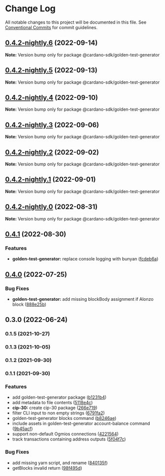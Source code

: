 # Change Log

All notable changes to this project will be documented in this file.
See [Conventional Commits](https://conventionalcommits.org) for commit guidelines.

## [0.4.2-nightly.6](https://github.com/input-output-hk/cardano-js-sdk/compare/@cardano-sdk/golden-test-generator@0.4.2-nightly.5...@cardano-sdk/golden-test-generator@0.4.2-nightly.6) (2022-09-14)

**Note:** Version bump only for package @cardano-sdk/golden-test-generator





## [0.4.2-nightly.5](https://github.com/input-output-hk/cardano-js-sdk/compare/@cardano-sdk/golden-test-generator@0.4.2-nightly.4...@cardano-sdk/golden-test-generator@0.4.2-nightly.5) (2022-09-13)

**Note:** Version bump only for package @cardano-sdk/golden-test-generator





## [0.4.2-nightly.4](https://github.com/input-output-hk/cardano-js-sdk/compare/@cardano-sdk/golden-test-generator@0.4.2-nightly.3...@cardano-sdk/golden-test-generator@0.4.2-nightly.4) (2022-09-10)

**Note:** Version bump only for package @cardano-sdk/golden-test-generator





## [0.4.2-nightly.3](https://github.com/input-output-hk/cardano-js-sdk/compare/@cardano-sdk/golden-test-generator@0.4.2-nightly.2...@cardano-sdk/golden-test-generator@0.4.2-nightly.3) (2022-09-06)

**Note:** Version bump only for package @cardano-sdk/golden-test-generator





## [0.4.2-nightly.2](https://github.com/input-output-hk/cardano-js-sdk/compare/@cardano-sdk/golden-test-generator@0.4.2-nightly.1...@cardano-sdk/golden-test-generator@0.4.2-nightly.2) (2022-09-02)

**Note:** Version bump only for package @cardano-sdk/golden-test-generator





## [0.4.2-nightly.1](https://github.com/input-output-hk/cardano-js-sdk/compare/@cardano-sdk/golden-test-generator@0.4.2-nightly.0...@cardano-sdk/golden-test-generator@0.4.2-nightly.1) (2022-09-01)

**Note:** Version bump only for package @cardano-sdk/golden-test-generator





## [0.4.2-nightly.0](https://github.com/input-output-hk/cardano-js-sdk/compare/@cardano-sdk/golden-test-generator@0.4.1...@cardano-sdk/golden-test-generator@0.4.2-nightly.0) (2022-08-31)

**Note:** Version bump only for package @cardano-sdk/golden-test-generator





## [0.4.1](https://github.com/input-output-hk/cardano-js-sdk/compare/@cardano-sdk/golden-test-generator@0.4.0...@cardano-sdk/golden-test-generator@0.4.1) (2022-08-30)


### Features

* **golden-test-generator:** replace console logging with bunyan ([fcdeb6a](https://github.com/input-output-hk/cardano-js-sdk/commit/fcdeb6a89d778bf7e1101580bc7430a0c7469294))



## [0.4.0](https://github.com/input-output-hk/cardano-js-sdk/compare/0.3.0...@cardano-sdk/golden-test-generator@0.4.0) (2022-07-25)


### Bug Fixes

* **golden-test-generator:** add missing blockBody assignment if Alonzo block ([888e25b](https://github.com/input-output-hk/cardano-js-sdk/commit/888e25b681b370fe072d40728f8d71223a9b42fe))

## 0.3.0 (2022-06-24)

### 0.1.5 (2021-10-27)

### 0.1.3 (2021-10-05)

### 0.1.2 (2021-09-30)

### 0.1.1 (2021-09-30)


### Features

* add golden-test-generator package ([b1231b4](https://github.com/input-output-hk/cardano-js-sdk/commit/b1231b45e3d4e94052c05d41a9a3f5230bf02565))
* add metadata to file contents ([5118e4c](https://github.com/input-output-hk/cardano-js-sdk/commit/5118e4c61665704353a24b5bd282f0f1f7b13125))
* **cip-30:** create cip-30 package ([266e719](https://github.com/input-output-hk/cardano-js-sdk/commit/266e719d8c0b8550e05ff4d8da199a4575c0664e))
* filter CLI input to non empty strings ([6791fa2](https://github.com/input-output-hk/cardano-js-sdk/commit/6791fa2f2f38b18906f4d0b2da7c0749ad812321))
* golden-test-generator blocks command ([b8246ae](https://github.com/input-output-hk/cardano-js-sdk/commit/b8246aeb08c1b7f2076641bc6952145139d8085a))
* include assets in golden-test-generator account-balance command ([9b45acf](https://github.com/input-output-hk/cardano-js-sdk/commit/9b45acf7d73bdf5e1adbb86ca6ef0e5b09bb5810))
* support non-default Ogmios connections ([4221564](https://github.com/input-output-hk/cardano-js-sdk/commit/42215642a88f51a27fa96a780e1fc009f86e99a8))
* track transactions containing address outputs ([5f04f7c](https://github.com/input-output-hk/cardano-js-sdk/commit/5f04f7c155edfb65979a99878ee14fe36682396d))


### Bug Fixes

* add missing yarn script, and rename ([840135f](https://github.com/input-output-hk/cardano-js-sdk/commit/840135f7d100c9a00ff410147758ee7d02112897))
* getBlocks invalid return ([98f495d](https://github.com/input-output-hk/cardano-js-sdk/commit/98f495de0f5e6701b842eaa4567dc8b47d739b27))
